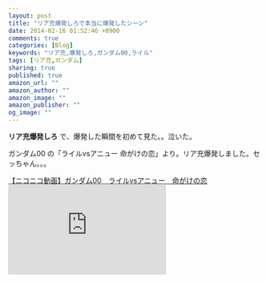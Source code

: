 ```yaml
---
layout: post
title: "リア充爆発しろで本当に爆発したシーン"
date: 2014-02-16 01:52:46 +0900
comments: true
categories: [Blog]
keywords: "リア充,爆発しろ,ガンダム00,ライル"
tags: [リア充,ガンダム]
sharing: true
published: true
amazon_url: ""
amazon_author: ""
amazon_image: ""
amazon_publisher: ""
og_image: ""
---
```


**リア充爆発しろ** で、爆発した瞬間を初めて見た。。泣いた。

<!-- more -->

ガンダム00 の「ライルvsアニュー 命がけの恋」より。リア充爆発しました。セッちゃん。。。

<script type="text/javascript" src="http://ext.nicovideo.jp/thumb_watch/sm20183528?w=720"></script><noscript><a href="http://www.nicovideo.jp/watch/sm20183528">【ニコニコ動画】ガンダム00　ライルvsアニュー　命がけの恋</a></noscript>

<iframe width="312" height="176" src="http://ext.nicovideo.jp/thumb/sm20183528" scrolling="no" style="border:solid 1px #CCC;" frameborder="0"><a href="http://www.nicovideo.jp/watch/sm20183528">【ニコニコ動画】ガンダム00　ライルvsアニュー　命がけの恋</a></iframe>

